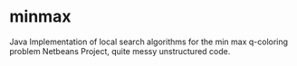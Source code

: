 # minmax
Java Implementation of local search algorithms for the min max q-coloring problem
Netbeans Project, quite messy unstructured code.
